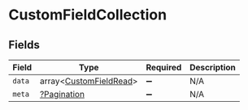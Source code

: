 # CustomFieldCollection


## Fields

| Field                                                            | Type                                                             | Required                                                         | Description                                                      |
| ---------------------------------------------------------------- | ---------------------------------------------------------------- | ---------------------------------------------------------------- | ---------------------------------------------------------------- |
| `data`                                                           | array<[CustomFieldRead](../../models/shared/CustomFieldRead.md)> | :heavy_minus_sign:                                               | N/A                                                              |
| `meta`                                                           | [?Pagination](../../models/shared/Pagination.md)                 | :heavy_minus_sign:                                               | N/A                                                              |